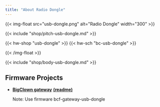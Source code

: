 ```yaml
---
title: "About Radio Dongle"
---
```


{{< img-float src="usb-dongle.png" alt="Radio Dongle" width="300" >}}

{{< include "shop/pitch-usb-dongle.md" >}}

{{< hw-shop "usb-dongle" >}}
{{< hw-sch "bc-usb-dongle" >}}

{{< /img-float >}}

{{< include "shop/body-usb-dongle.md" >}}

## Firmware Projects

* [**BigClown gateway**](https://github.com/bigclownlabs/bcf-gateway/releases) [**(readme)**](https://github.com/bigclownlabs/bcf-gateway/blob/master/README.md)

    Note: Use firmware bcf-gateway-usb-dongle
